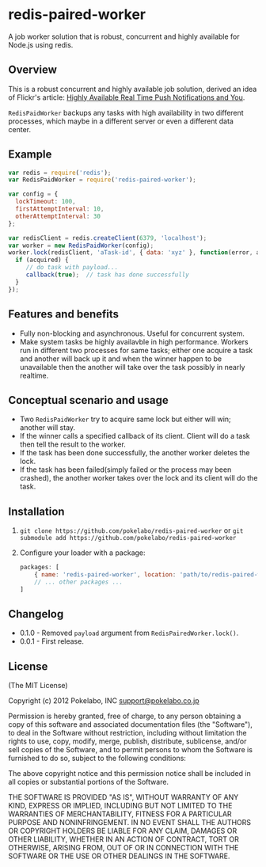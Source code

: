 redis-paired-worker
===================

A job worker solution that is robust, concurrent and highly available for Node.js using redis.

Overview
--------
This is a robust concurrent and highly available job solution, derived an idea of Flickr's article:
[Highly Available Real Time Push Notifications and You](http://code.flickr.net/2012/12/12/highly-available-real-time-notifications/).

``RedisPaidWorker`` backups any tasks with high availability in two different processes, which maybe in a different server or even a different data center.

Example
-------

```javascript
var redis = require('redis');
var RedisPaidWorker = require('redis-paired-worker');

var config = {
  lockTimeout: 100,
  firstAttemptInterval: 10,
  otherAttemptInterval: 30
};

var redisClient = redis.createClient(6379, 'localhost');
var worker = new RedisPaidWorker(config);
worker.lock(redisClient, 'aTask-id', { data: 'xyz' }, function(error, acquired, payload, callback) {
  if (acquired) {
     // do task with payload...
     callback(true);  // task has done successfully
  }
});
```

Features and benefits
---------------------
* Fully non-blocking and asynchronous. Useful for concurrent system.
* Make system tasks be highly availavble in high performance. Workers run in different two processes for same tasks; either one acquire a task and another will back up it and when the winner happen to be unavailable then the another will take over the task possibly in nearly realtime.

Conceptual scenario and usage
-----------------------------
* Two ``RedisPaidWorker`` try to acquire same lock but either will win; another will stay.
* If the winner calls a specified callback of its client. Client will do a task then tell the result to the worker.
* If the task has been done successfully, the another worker deletes the lock.
* If the task has been failed(simply failed or the process may been crashed), the another worker takes over the lock and its client will do the task.

Installation
------------
1. `git clone https://github.com/pokelabo/redis-paired-worker` or `git submodule add https://github.com/pokelabo/redis-paired-worker`
1. Configure your loader with a package:

    ```javascript
    packages: [
        { name: 'redis-paired-worker', location: 'path/to/redis-paired-worker/', main: 'redis-paired-worker' },
        // ... other packages ...
    ]
    ```

## Changelog

* 0.1.0 - Removed `payload` argument from `RedisPairedWorker.lock()`.
* 0.0.1 - First release.

## License

(The MIT License)

Copyright (c) 2012 Pokelabo, INC <support@pokelabo.co.jp>

Permission is hereby granted, free of charge, to any person obtaining a copy of this software and associated documentation files (the "Software"), to deal in the Software without restriction, including without limitation the rights to use, copy, modify, merge, publish, distribute, sublicense, and/or sell copies of the Software, and to permit persons to whom the Software is furnished to do so, subject to the following conditions:

The above copyright notice and this permission notice shall be included in all copies or substantial portions of the Software.

THE SOFTWARE IS PROVIDED "AS IS", WITHOUT WARRANTY OF ANY KIND, EXPRESS OR IMPLIED, INCLUDING BUT NOT LIMITED TO THE WARRANTIES OF MERCHANTABILITY, FITNESS FOR A PARTICULAR PURPOSE AND NONINFRINGEMENT. IN NO EVENT SHALL THE AUTHORS OR COPYRIGHT HOLDERS BE LIABLE FOR ANY CLAIM, DAMAGES OR OTHER LIABILITY, WHETHER IN AN ACTION OF CONTRACT, TORT OR OTHERWISE, ARISING FROM, OUT OF OR IN CONNECTION WITH THE SOFTWARE OR THE USE OR OTHER DEALINGS IN THE SOFTWARE.

